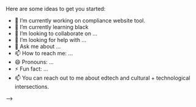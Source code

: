 
Here are some ideas to get you started:

- 🔭 I’m currently working on compliance website tool.
- 🌱 I’m currently learning black
- 👯 I’m looking to collaborate on ...
- 🤔 I’m looking for help with ...
- 💬 Ask me about ...
- 📫 How to reach me: ...
- 😄 Pronouns: ...
- ⚡ Fun fact: ...
- 📫 You can reach out to me about edtech and cultural + technological intersections.

-->

